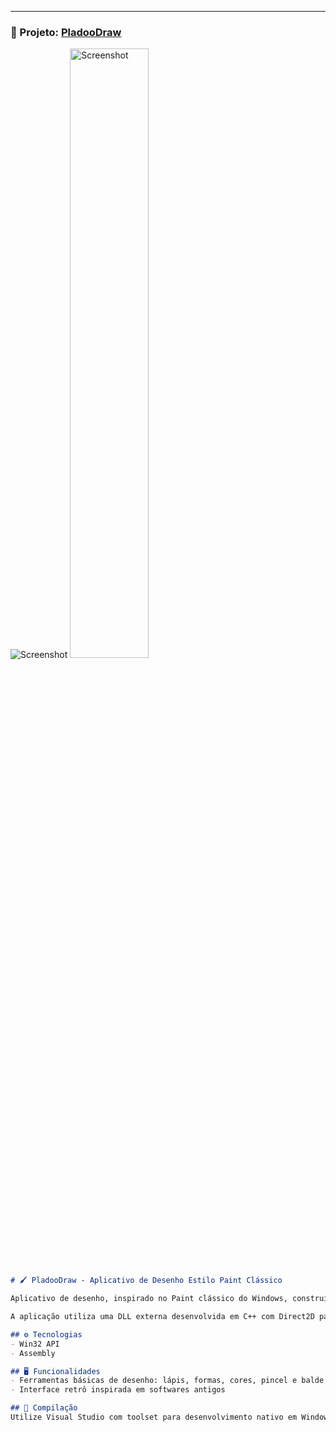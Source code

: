 ---

### 📁 Projeto: [PladooDraw](https://github.com/duhsoares21/PladooDraw)

![Screenshot](https://github.com/user-attachments/assets/c8f317f4-c604-4c17-9d72-c0ad32106388)
<img src="https://github.com/user-attachments/assets/c8f317f4-c604-4c17-9d72-c0ad32106388" alt="Screenshot" width="50%">

```markdown
# 🖌️ PladooDraw - Aplicativo de Desenho Estilo Paint Clássico

Aplicativo de desenho, inspirado no Paint clássico do Windows, construído em Assembly com uso do Windows SDK.

A aplicação utiliza uma DLL externa desenvolvida em C++ com Direct2D para parte gráfica: https://github.com/duhsoares21/PladooDraw_Direct2D_LayerSystem

## ⚙️ Tecnologias
- Win32 API
- Assembly

## 🖥️ Funcionalidades
- Ferramentas básicas de desenho: lápis, formas, cores, pincel e balde de tinta
- Interface retrô inspirada em softwares antigos

## 🔧 Compilação
Utilize Visual Studio com toolset para desenvolvimento nativo em Windows.

```
